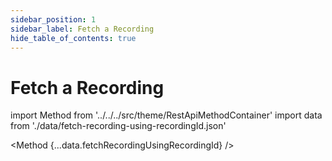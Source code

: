```yaml
---
sidebar_position: 1
sidebar_label: Fetch a Recording
hide_table_of_contents: true
---
```


# Fetch a Recording

import Method from '../../../src/theme/RestApiMethodContainer'
import data from './data/fetch-recording-using-recordingId.json'

<Method
{...data.fetchRecordingUsingRecordingId}
/>
